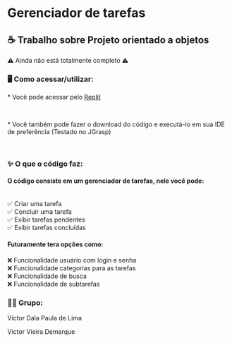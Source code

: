 # Gerenciador de tarefas
<h2>☕ Trabalho sobre Projeto orientado a objetos</h2>
⚠️ Ainda não está totalmente completo ⚠️ </br>

<h3>🖥️ Como acessar/utilizar:</h3>
<p>* Você pode acessar pelo <a href="https://replit.com/@VictorLima31/Gerenciador-de-Tarefas?v=1">Replit</a></p><br/>
<p>* Você também pode fazer o download do código e executá-lo em sua IDE de preferência (Testado no JGrasp)</p></br>

<h3>✨ O que o código faz:</h3>
<h4>O código consiste em um gerenciador de tarefas, nele você pode:</h4></br>
✅ Criar uma tarefa</br>
✅ Concluir uma tarefa</br>
✅ Exibir tarefas pendentes</br>
✅ Exibir tarefas concluídas</br>
<h4>Futuramente tera opções como:</h4>
❌ Funcionalidade usuário com login e senha</br>
❌ Funcionalidade categorias para as tarefas</br>
❌ Funcionalidade de busca</br>
❌ Funcionalidade de subtarefas</br>

<h3>👨‍💻 Grupo:</h3>
<p>Victor Dala Paula de Lima</p>
<p>Victor Vieira Demarque</p>
